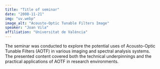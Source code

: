 ```yaml
---
title: "Title of seminar"
date: "2008-11-21"
img: "uv.webp"
image_alt: "Acousto-Optic Tunable Filters Image"
speaker: "Joan Vila"
affiliation: "Universitat de València"
---
```


The seminar was conducted to explore the potential uses of Acousto-Optic Tunable Filters (AOTF) in various imaging and spectral analysis systems. The presented content covered both the technical underpinnings and the practical applications of AOTF in research environments.
